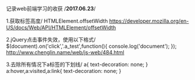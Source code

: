 记录web前端学习的收获
/****2017.06.23****/

1.获取标签高度/
HTMLElement.offsetWidth 
https://developer.mozilla.org/en-US/docs/Web/API/HTMLElement/offsetWidth

2.jQuery点击事件失效，使用以下格式/
$(document).on('click','.a_test',function(){
	    console.log('document');
});
http://www.chenglin.name/web/js-web/484.html

3.去除所有情况下a标签的下划线/
a{
	text-decoration: none;
}
a:hover,a:visited,a:link{
	text-decoration: none;
}
